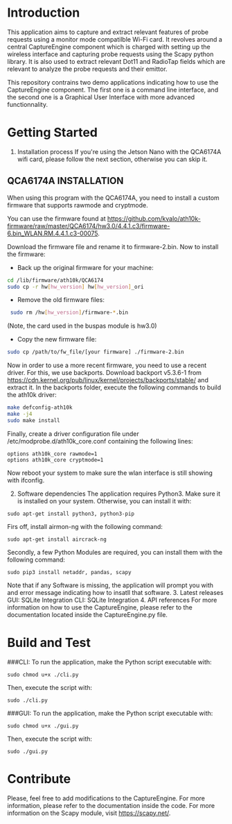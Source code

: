 # Introduction 
This application aims to capture and extract relevant features of probe requests using a monitor mode compatilble Wi-Fi card.
It revolves around a central CaptureEngine component which is charged with setting up the wireless interface and capturing 
probe requests using the Scapy python library. It is also used to extract relevant Dot11 and RadioTap fields which are relevant to 
analyze the probe requests and their emittor. 

This repository contrains two demo applications indicating how to use the CaptureEngine component. The first one is a command line interface,
and the second one is a Graphical User Interface with more advanced functionnality.

# Getting Started
1.	Installation process
If you're using the Jetson Nano with the QCA6174A wifi card, please follow the next section, otherwise you can skip it.
## QCA6174A INSTALLATION

When using this program with the QCA6174A, you need to install a custom firmware that supports rawmode and cryptmode. 

You can use the firmware found at https://github.com/kvalo/ath10k-firmware/raw/master/QCA6174/hw3.0/4.4.1.c3/firmware-6.bin_WLAN.RM.4.4.1.c3-00075.

Download the firmware file and rename it to firmware-2.bin. Now to install the firmware:

* Back up the original firmware for your machine:
```bash
cd /lib/firmware/ath10k/QCA6174
sudo cp -r hw[hw_version] hw[hw_version]_ori
```
* Remove the old firmware files:
```bash
 sudo rm /hw[hw_version]/firmware-*.bin
```
(Note, the card used in the buspas module is hw3.0)
* Copy the new firmware file:
```bash
sudo cp /path/to/fw_file/[your firmware] ./firmware-2.bin
```

Now in order to use a more recent firmware, you need to use a recent driver. For this, we use backports. Download backport v5.3.6-1 from https://cdn.kernel.org/pub/linux/kernel/projects/backports/stable/ and extract it. In the backports folder, execute the following commands to build the ath10k driver:
```bash
make defconfig-ath10k
make -j4
sudo make install
```
Finally, create a driver configuration file under /etc/modprobe.d/ath10k_core.conf containing the following lines:
```
options ath10k_core rawmode=1
options ath10k_core cryptmode=1
```
Now reboot your system to make sure the wlan interface is still showing with ifconfig.

2.	Software dependencies
The application requires Python3. Make sure it is installed on your system. 
Otherwise, you can install it with:
```
sudo apt-get install python3, python3-pip
```
Firs off, install airmon-ng with the following command:
```
sudo apt-get install aircrack-ng
```
Secondly, a few Python Modules are required, you can install them with the following command:
```
sudo pip3 install netaddr, pandas, scapy
```
Note that if any Software is missing, the application will prompt you with and error message indicating how to insatll that software.
3.	Latest releases
GUI: SQLite Integration 
CLI: SQLite Integration
4.	API references
For more information on how to use the CaptureEngine, please refer to the documentation located inside the CaptureEngine.py file.

# Build and Test
###CLI:
To run the application, make the Python script executable with:
```
sudo chmod u+x ./cli.py
```
Then, execute the script with:
```
sudo ./cli.py
```
###GUI:
To run the application, make the Python script executable with:
```
sudo chmod u+x ./gui.py
```
Then, execute the script with:
```
sudo ./gui.py
```

# Contribute
Please, feel free to add modifications to the CaptureEngine. For more information, please refer to the documentation inside the code.
For more information on the Scapy module, visit https://scapy.net/.

